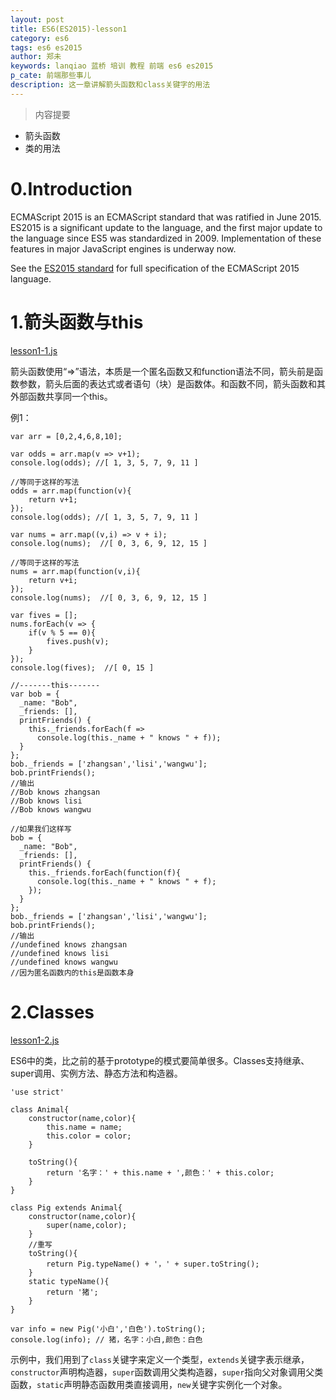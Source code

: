 ```yaml
---
layout: post
title: ES6(ES2015)-lesson1
category: es6
tags: es6 es2015
author: 郑未
keywords: lanqiao 蓝桥 培训 教程 前端 es6 es2015
p_cate: 前端那些事儿
description: 这一章讲解箭头函数和class关键字的用法
---
```

>内容提要

- 箭头函数
- 类的用法

#  0.Introduction

ECMAScript 2015 is an ECMAScript standard that was ratified in June 2015.
ES2015 is a significant update to the language, and the first major update to the language since ES5 was standardized in 2009. Implementation of these features in major JavaScript engines is underway now.

See the [ES2015 standard](http://www.ecma-international.org/ecma-262/6.0/index.html) for full specification of the ECMAScript 2015 language.

# 1.箭头函数与this

[lesson1-1.js](https://coding.net/u/lanqiao/p/frontAdvance/git/blob/master/es6/lesson1-1.js)

箭头函数使用“=>”语法，本质是一个匿名函数又和function语法不同，箭头前是函数参数，箭头后面的表达式或者语句（块）是函数体。和函数不同，箭头函数和其外部函数共享同一个this。

例1：

```
var arr = [0,2,4,6,8,10];

var odds = arr.map(v => v+1);
console.log(odds); //[ 1, 3, 5, 7, 9, 11 ]

//等同于这样的写法
odds = arr.map(function(v){
	return v+1;
});
console.log(odds); //[ 1, 3, 5, 7, 9, 11 ]

var nums = arr.map((v,i) => v + i);
console.log(nums);  //[ 0, 3, 6, 9, 12, 15 ]

//等同于这样的写法
nums = arr.map(function(v,i){
	return v+i;
});
console.log(nums);  //[ 0, 3, 6, 9, 12, 15 ]

var fives = [];
nums.forEach(v => {
	if(v % 5 == 0){
		fives.push(v);
	}
});
console.log(fives);  //[ 0, 15 ]

//-------this-------
var bob = {
  _name: "Bob",
  _friends: [],
  printFriends() {
    this._friends.forEach(f =>
      console.log(this._name + " knows " + f));
  }
};
bob._friends = ['zhangsan','lisi','wangwu'];
bob.printFriends();
//输出  
//Bob knows zhangsan
//Bob knows lisi
//Bob knows wangwu

//如果我们这样写
bob = {
  _name: "Bob",
  _friends: [],
  printFriends() {
    this._friends.forEach(function(f){
      console.log(this._name + " knows " + f);
	});  
  }
};
bob._friends = ['zhangsan','lisi','wangwu'];
bob.printFriends();
//输出
//undefined knows zhangsan
//undefined knows lisi
//undefined knows wangwu
//因为匿名函数内的this是函数本身
```

# 2.Classes #

[lesson1-2.js](https://coding.net/u/lanqiao/p/frontAdvance/git/blob/master/es6/lesson1-2.js)

ES6中的类，比之前的基于prototype的模式要简单很多。Classes支持继承、super调用、实例方法、静态方法和构造器。

```
'use strict'

class Animal{
	constructor(name,color){
		this.name = name;
		this.color = color;
	}
	
	toString(){
		return '名字：' + this.name + ',颜色：' + this.color;
	}
}

class Pig extends Animal{
	constructor(name,color){
		super(name,color);
	}
	//重写
	toString(){
		return Pig.typeName() + '，' + super.toString();
	}
	static typeName(){
		return '猪';
	}
}

var info = new Pig('小白','白色').toString();
console.log(info); // 猪，名字：小白,颜色：白色
```

示例中，我们用到了`class`关键字来定义一个类型，`extends`关键字表示继承，`constructor`声明构造器，`super`函数调用父类构造器，`super`指向父对象调用父类函数，`static`声明静态函数用类直接调用，`new`关键字实例化一个对象。